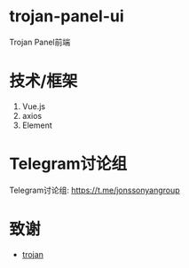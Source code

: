 # trojan-panel-ui

Trojan Panel前端

# 技术/框架

1. Vue.js
2. axios
3. Element

# Telegram讨论组

Telegram讨论组: https://t.me/jonssonyangroup

# 致谢

- [trojan](https://trojan-gfw.github.io/trojan/authenticator)
